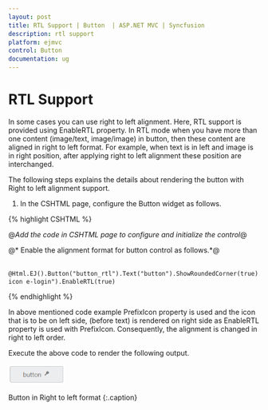 ```yaml
---
layout: post
title: RTL Support | Button  | ASP.NET MVC | Syncfusion
description: rtl support
platform: ejmvc
control: Button
documentation: ug
---
```


# RTL Support

In some cases you can use right to left alignment. Here, RTL support is provided using EnableRTL property. In RTL mode when you have more than one content (image/text, image/image) in button, then these content are aligned in right to left format. For example, when text is in left and image is in right position, after applying right to left alignment these position are interchanged.

The following steps explains the details about rendering the button with Right to left alignment support.

1. In the CSHTML page, configure the Button widget as follows.


{% highlight CSHTML %}

@*Add the code in CSHTML page to configure and initialize the control*@



  @* Enable the alignment format for button control as follows.*@

<div class="control">

        @Html.EJ().Button("button_rtl").Text("button").ShowRoundedCorner(true).Size(ButtonSize.Large).ContentType(ContentType.TextAndImage).PrefixIcon("e-icon e-login").EnableRTL(true)

</div>

{% endhighlight  %}

In above mentioned code example PrefixIcon property is used and the icon that is to be on left side, (before text) is rendered on right side as EnableRTL property is used with PrefixIcon.  Consequently, the alignment is changed in right to left order.

Execute the above code to render the following output.

![](RTL-Support_images/RTL-Support_img1.png)

Button in Right to left format
{:.caption}

